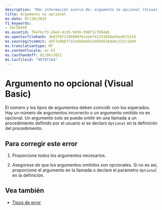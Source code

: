 ```yaml
---
description: 'Más información acerca de: argumento no opcional (Visual Basic)'
title: Argumento no opcional
ms.date: 07/20/2015
f1_keywords:
- vbrID449
ms.assetid: 76e7bcf3-24ed-4cd5-945b-b98f1c76944b
ms.openlocfilehash: 3683f07174b980f6ceebf42151658a5be4615310
ms.sourcegitcommit: ddf7edb67715a5b9a45e3dd44536dabc153c1de0
ms.translationtype: MT
ms.contentlocale: es-ES
ms.lasthandoff: 02/06/2021
ms.locfileid: "99797164"
---
```

# <a name="argument-not-optional-visual-basic"></a>Argumento no opcional (Visual Basic)

El número y los tipos de argumentos deben coincidir con los esperados. Hay un número de argumentos incorrecto o un argumento omitido no es opcional. Un argumento solo se puede omitir en una llamada a un procedimiento definido por el usuario si se declaró `Optional` en la definición del procedimiento.  
  
## <a name="to-correct-this-error"></a>Para corregir este error  
  
1. Proporcione todos los argumentos necesarios.  
  
2. Asegúrese de que los argumentos omitidos son opcionales. Si no es así, proporcione el argumento en la llamada o declare el parámetro `Optional` en la definición.  
  
## <a name="see-also"></a>Vea también

- [Tipos de error](../../programming-guide/language-features/error-types.md)
